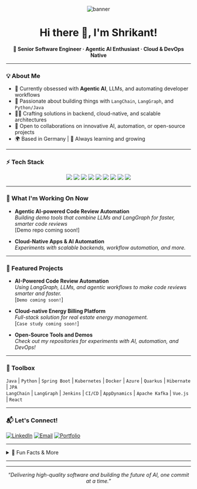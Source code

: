 <!-- Banner (optional, add your own image!) -->
<p align="center">
  <img src="https://capsule-render.vercel.app/api?type=waving&color=gradient&height=180&section=header&text=Shrikant%20Ambade%20%7C%20AI%20Automation%20Engineer&fontSize=35&fontAlign=50&fontColor=ffffff" alt="banner"/>
</p>

<h1 align="center">Hi there 👋, I'm Shrikant!</h1>
<p align="center">
  <b>🚀 Senior Software Engineer · Agentic AI Enthusiast · Cloud & DevOps Native</b>
</p>

---

### 💡 About Me

- 🔭 Currently obsessed with **Agentic AI**, LLMs, and automating developer workflows  
- 💬 Passionate about building things with `LangChain`, `LangGraph`, and `Python/Java`  
- 👨‍💻 Crafting solutions in backend, cloud-native, and scalable architectures  
- 🤝 Open to collaborations on innovative AI, automation, or open-source projects  
- 🌍 Based in Germany | 🌱 Always learning and growing

---

### ⚡ Tech Stack

<p align="center">
  <img src="https://img.shields.io/badge/Java-ED8B00?style=for-the-badge&logo=java&logoColor=white"/>
  <img src="https://img.shields.io/badge/Python-3776AB?style=for-the-badge&logo=python&logoColor=white"/>
  <img src="https://img.shields.io/badge/SpringBoot-6DB33F?style=for-the-badge&logo=springboot&logoColor=white"/>
  <img src="https://img.shields.io/badge/Kubernetes-326CE5?style=for-the-badge&logo=kubernetes&logoColor=white"/>
  <img src="https://img.shields.io/badge/Docker-2496ED?style=for-the-badge&logo=docker&logoColor=white"/>
  <img src="https://img.shields.io/badge/Azure-0078D4?style=for-the-badge&logo=microsoft-azure&logoColor=white"/>
  <img src="https://img.shields.io/badge/LangChain-000000?style=for-the-badge&logo=data:image/svg+xml;base64,&logoColor=white"/>
  <img src="https://img.shields.io/badge/LangGraph-000000?style=for-the-badge&logo=data:image/svg+xml;base64,&logoColor=white"/>
  <img src="https://img.shields.io/badge/SQL-003B57?style=for-the-badge&logo=postgresql&logoColor=white"/>
  <!-- Add/replace more badges as you like! -->
</p>

---

### 🚀 What I'm Working On Now

- **Agentic AI-powered Code Review Automation**  
  *Building demo tools that combine LLMs and LangGraph for faster, smarter code reviews*  
  [Demo repo coming soon!]

- **Cloud-Native Apps & AI Automation**  
  *Experiments with scalable backends, workflow automation, and more.*

---

### 🌟 Featured Projects

- **AI-Powered Code Review Automation**  
  *Using LangGraph, LLMs, and agentic workflows to make code reviews smarter and faster.*  
  [`Demo coming soon!`]

- **Cloud-native Energy Billing Platform**  
  *Full-stack solution for real estate energy management.*  
  [`Case study coming soon!`]

- **Open-Source Tools and Demos**  
  *Check out my repositories for experiments with AI, automation, and DevOps!*

---

### 🧰 Toolbox

`Java` | `Python` | `Spring Boot` | `Kubernetes` | `Docker` | `Azure` | `Quarkus` | `Hibernate` | `JPA`  
`LangChain` | `LangGraph` | `Jenkins` | `CI/CD` | `AppDynamics` | `Apache Kafka` | `Vue.js` | `React`  

---

### 📬 Let's Connect!

[![LinkedIn](https://img.shields.io/badge/LinkedIn-blue?logo=linkedin&logoColor=white)](https://www.linkedin.com/in/shrikantambade/)
[![Email](https://img.shields.io/badge/Email-D14836?logo=gmail&logoColor=white)](mailto:youremail@yourdomain.com)
[![Portfolio](https://img.shields.io/badge/Portfolio-222?style=flat&logo=firefox-browser&logoColor=white)](#)

---

<details>
  <summary>👀 Fun Facts & More</summary>
  <ul>
    <li>I love learning new languages—both spoken and programming!</li>
    <li>Always automating the boring stuff in life and code.</li>
    <li>Ask me about DevOps, AI automation, or building agentic workflows!</li>
  </ul>
</details>

---

<!-- Optionally, you can add GitHub stats below (remove the comments if you want to use them): -->
<!--
<p align="center">
  <img src="https://github-readme-stats.vercel.app/api?username=YOUR_USERNAME&show_icons=true&theme=radical"/>
  <img src="https://github-readme-streak-stats.herokuapp.com/?user=YOUR_USERNAME&theme=radical"/>
</p>
-->

---

<p align="center">
  <i>“Delivering high-quality software and building the future of AI, one commit at a time.”</i>
</p>
